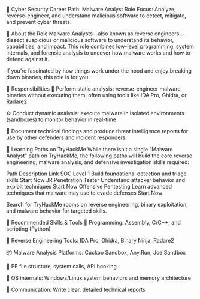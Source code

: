 🧬 Cyber Security Career Path: Malware Analyst
Role Focus: Analyze, reverse-engineer, and understand malicious software to detect, mitigate, and prevent cyber threats.

🧠 About the Role
Malware Analysts—also known as reverse engineers—dissect suspicious or malicious software to understand its behavior, capabilities, and impact. This role combines low-level programming, system internals, and forensic analysis to uncover how malware works and how to defend against it.

If you’re fascinated by how things work under the hood and enjoy breaking down binaries, this role is for you.

🎯 Responsibilities
🔎 Perform static analysis: reverse-engineer malware binaries without executing them, often using tools like IDA Pro, Ghidra, or Radare2

⚙️ Conduct dynamic analysis: execute malware in isolated environments (sandboxes) to monitor behavior in real-time

📝 Document technical findings and produce threat intelligence reports for use by other defenders and incident responders

🧭 Learning Paths on TryHackMe
While there isn’t a single “Malware Analyst” path on TryHackMe, the following paths will build the core reverse engineering, malware analysis, and defensive investigation skills required:

Path	Description	Link
SOC Level 1	Build foundational detection and triage skills	Start Now
JR Penetration Tester	Understand attacker behavior and exploit techniques	Start Now
Offensive Pentesting	Learn advanced techniques that malware may use to evade defenses	Start Now

Search for TryHackMe rooms on reverse engineering, binary exploitation, and malware behavior for targeted skills.

🧰 Recommended Skills & Tools
🔡 Programming: Assembly, C/C++, and scripting (Python)

🔧 Reverse Engineering Tools: IDA Pro, Ghidra, Binary Ninja, Radare2

📦 Malware Analysis Platforms: Cuckoo Sandbox, Any.Run, Joe Sandbox

🧱 PE file structure, system calls, API hooking

🐧 OS internals: Windows/Linux system behaviors and memory architecture

💬 Communication: Write clear, detailed technical reports
